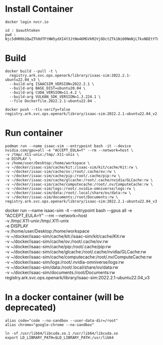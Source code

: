 
# Install Container
```
docker login nvcr.io

id : $oauthtoken
pwd : Njc5dHR0b2QwZTh0dTFtNW5ydXI4Y3JtNm46MGVkM2VjODctZTk1Ni00NmNjLTkxNDEtYTdmMjNlNjllMjNj 
```

# Build
```
docker build --pull -t \
  registry.ark.svc.ops.openark/library/isaac-sim:2022.2.1-ubuntu22.04_v3 \
  --build-arg ISAACSIM_VERSION=2022.2.1 \
  --build-arg BASE_DIST=ubuntu20.04 \
  --build-arg CUDA_VERSION=11.4.2 \
  --build-arg VULKAN_SDK_VERSION=1.3.224.1 \
  --file Dockerfile.2022.2.1-ubuntu22.04 .
```

```
docker push --tls-verify=false registry.ark.svc.ops.openark/library/isaac-sim:2022.2.1-ubuntu22.04_v2
```

# Run container
```
podman run --name isaac-sim --entrypoint bash -it --device nvidia.com/gpu=all -e "ACCEPT_EULA=Y" --rm --network=host \
-v /tmp/.X11-unix:/tmp/.X11-unix \
-e DISPLAY \
-v /home/user/Desktop:/home/workspace \
-v ~/docker/isaac-sim/cache/kit:/isaac-sim/kit/cache/Kit:rw \
-v ~/docker/isaac-sim/cache/ov:/root/.cache/ov:rw \
-v ~/docker/isaac-sim/cache/pip:/root/.cache/pip:rw \
-v ~/docker/isaac-sim/cache/glcache:/root/.cache/nvidia/GLCache:rw \
-v ~/docker/isaac-sim/cache/computecache:/root/.nv/ComputeCache:rw \
-v ~/docker/isaac-sim/logs:/root/.nvidia-omniverse/logs:rw \
-v ~/docker/isaac-sim/data:/root/.local/share/ov/data:rw \
-v ~/docker/isaac-sim/documents:/root/Documents:rw \
registry.ark.svc.ops.openark/library/isaac-sim:2022.2.1-ubuntu22.04_v3
```


docker run --name isaac-sim -it --entrypoint bash --gpus all -e "ACCEPT_EULA=Y" --rm --network=host \
-v /tmp/.X11-unix:/tmp/.X11-unix \
-e DISPLAY \
-v /home/user/Desktop:/home/workspace \
-v ~/docker/isaac-sim/cache/kit:/isaac-sim/kit/cache/Kit:rw \
-v ~/docker/isaac-sim/cache/ov:/root/.cache/ov:rw \
-v ~/docker/isaac-sim/cache/pip:/root/.cache/pip:rw \
-v ~/docker/isaac-sim/cache/glcache:/root/.cache/nvidia/GLCache:rw \
-v ~/docker/isaac-sim/cache/computecache:/root/.nv/ComputeCache:rw \
-v ~/docker/isaac-sim/logs:/root/.nvidia-omniverse/logs:rw \
-v ~/docker/isaac-sim/data:/root/.local/share/ov/data:rw \
-v ~/docker/isaac-sim/documents:/root/Documents:rw \
registry.ark.svc.ops.openark/library/isaac-sim:2022.2.1-ubuntu22.04_v3




# In a docker container (will be deprecated)
```
alias code="code --no-sandbox --user-data-dir=/root"
alias chrome="google-chrome --no-sandbox"

ln -sf /usr/lib64/libcuda.so.1 /usr/lib64/libcuda.so
export LD_LIBRARY_PATH=$LD_LIBRARY_PATH:/usr/lib64
```